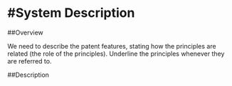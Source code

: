 #System Description
===================

##Overview

We need to describe the patent features, stating how the principles are related (the role of the principles).  Underline the principles whenever they are referred to.


##Description

